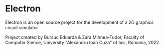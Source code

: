 # Electron
Electron is an open source project for the development of a 2D graphics
circuit simulator

Project created by Bursuc Eduarda & Zara Mihnea-Tudor, Faculty of Computer Sience, University "Alexandru Ioan Cuza" of Iasi, Romania, 2022
